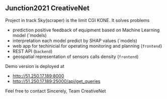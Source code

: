 ## Junction2021 CreativeNet
Project in track Sky(scraper) is the limit CGI KONE. 
It solves problems
- prediction positive feedback of equipment based on Machine Learning model (`models)
- interpretation each model predict by SHAP values (`models)
- web app for techinicial for operating monitoring and planning (`frontend`)
- REST API (`backend`)
- geospatial representation of sensors calls density (`frontend`)

Demo version is deployed at 
+ http://51.250.17.189:8000
+ http://51.250.17.189:25000/api/get_queries


Feel free to contact
Sincerely, Team CreativeNet
